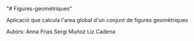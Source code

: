 "# Figures-geomètriques" 

Aplicació que calcula l'area global d'un conjunt de figures geomètriques


Autors: Anna Frias
        Sergi Muñoz
        Liz Cadena
